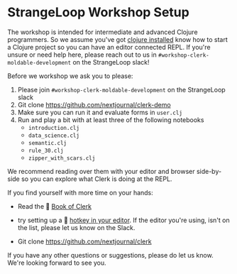 # StrangeLoop Workshop Setup

The workshop is intended for intermediate and advanced Clojure
programmers. So we assume you've got [clojure
installed](https://clojure.org/guides/install_clojure) know how to
start a Clojure project so you can have an editor connected REPL. If
you're unsure or need help here, please reach out to us in
`#workshop-clerk-moldable-development` on the StrangeLoop slack!

Before we workshop we ask you to please:

1. Please join `#workshop-clerk-moldable-development` on the
   StrangeLoop slack
2. Git clone https://github.com/nextjournal/clerk-demo
3. Make sure you can run it and evaluate forms in `user.clj`
4. Run and play a bit with at least three of the following notebooks
    - `introduction.clj`
    - `data_science.clj`
    - `semantic.clj`
    - `rule_30.clj`
    - `zipper_with_scars.clj`
    
We recommend reading over them with your editor and browser
side-by-side so you can explore what Clerk is doing at the REPL.

If you find yourself with more time on your hands:

- Read the 📓 [Book of Clerk](https://snapshots.nextjournal.com/clerk/build/48574b57e77d29b28cc158b9e747e943d15757d6/book.html)

- try setting up a 🔪 [hotkey in your
editor](https://github.com/nextjournal/clerk#editor-workflow). If the
editor you're using, isn't on the list, please let us know on the
Slack.

- Git clone https://github.com/nextjournal/clerk

If you have any other questions or suggestions, please do
let us know. We're looking forward to see you.

